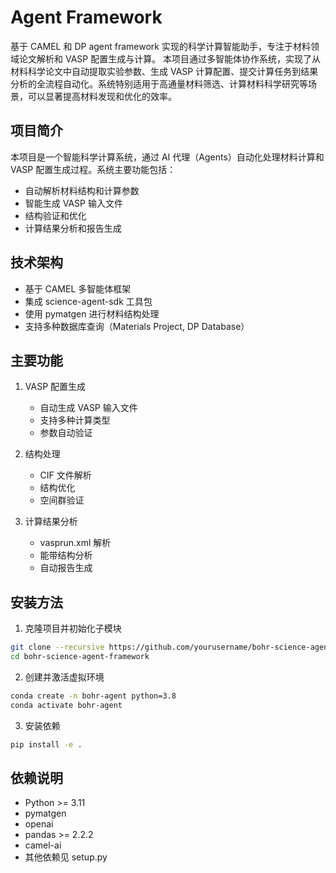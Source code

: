 # Agent Framework

基于 CAMEL 和 DP agent framework 实现的科学计算智能助手，专注于材料领域论文解析和 VASP 配置生成与计算。
本项目通过多智能体协作系统，实现了从材料科学论文中自动提取实验参数、生成 VASP 计算配置、提交计算任务到结果分析的全流程自动化。系统特别适用于高通量材料筛选、计算材料科学研究等场景，可以显著提高材料发现和优化的效率。

## 项目简介

本项目是一个智能科学计算系统，通过 AI 代理（Agents）自动化处理材料计算和 VASP 配置生成过程。系统主要功能包括：

- 自动解析材料结构和计算参数
- 智能生成 VASP 输入文件
- 结构验证和优化
- 计算结果分析和报告生成

## 技术架构

- 基于 CAMEL 多智能体框架
- 集成 science-agent-sdk 工具包
- 使用 pymatgen 进行材料结构处理
- 支持多种数据库查询（Materials Project, DP Database）

## 主要功能

1. VASP 配置生成
   - 自动生成 VASP 输入文件
   - 支持多种计算类型
   - 参数自动验证

2. 结构处理
   - CIF 文件解析
   - 结构优化
   - 空间群验证

3. 计算结果分析
   - vasprun.xml 解析
   - 能带结构分析
   - 自动报告生成

## 安装方法

1. 克隆项目并初始化子模块
```bash
git clone --recursive https://github.com/yourusername/bohr-science-agent-framework.git
cd bohr-science-agent-framework
```

2. 创建并激活虚拟环境
```bash
conda create -n bohr-agent python=3.8
conda activate bohr-agent
```

3. 安装依赖
```bash
pip install -e .
```

## 依赖说明

- Python >= 3.11
- pymatgen
- openai
- pandas >= 2.2.2
- camel-ai
- 其他依赖见 setup.py


```

